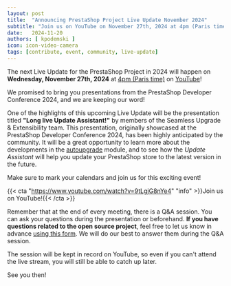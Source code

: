 ```yaml
---
layout: post
title:  "Announcing PrestaShop Project Live Update November 2024"
subtitle: "Join us on YouTube on November 27th, 2024 at 4pm (Paris time) for the next Live Update!"
date:   2024-11-20
authors: [ kpodemski ]
icon: icon-video-camera
tags: [contribute, event, community, live-update]
---
```


The next Live Update for the PrestaShop Project in 2024 will happen on **Wednesday, November 27th, 2024** at [4pm (Paris time)](https://time.is/1600_27_Nov_2024_in_Paris) on [YouTube](https://www.youtube.com/watch?v=9tLgjG8nYe4&ab_channel=PrestaShopProject)!

We promised to bring you presentations from the PrestaShop Developer Conference 2024, and we are keeping our word!

One of the highlights of this upcoming Live Update will be the presentation titled **"Long live Update Assistant!"** by members of the Seamless Upgrade & Extensibility team. This presentation, originally showcased at the PrestaShop Developer Conference 2024, has been highly anticipated by the community. It will be a great opportunity to learn more about the developments in the [autoupgrade](https://github.com/PrestaShop/autoupgrade) module, and to see how the *Update Assistant* will help you update your PrestaShop store to the latest version in the future.

Make sure to mark your calendars and join us for this exciting event!

{{< cta "https://www.youtube.com/watch?v=9tLgjG8nYe4" "info" >}}Join us on YouTube!{{< /cta >}} 

Remember that at the end of every meeting, there is a Q&A session. You can ask your questions during the presentation or beforehand.
**If you have questions related to the open source project**, feel free to let us know in advance [using this form](https://forms.gle/FWazuZnXBtFPauFZ7). We will do our best to answer them during the Q&A session.

The session will be kept in record on YouTube, so even if you can't attend the live stream, you will still be able to catch up later.

See you then!
